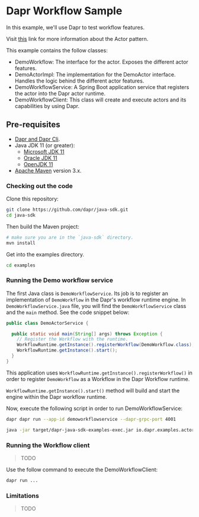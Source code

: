 # Dapr Workflow Sample

In this example, we'll use Dapr to test workflow features.

Visit [this](https://docs.dapr.io/developing-applications/building-blocks/actors/) link for more information about the Actor pattern.

This example contains the follow classes:

* DemoWorkflow: The interface for the actor. Exposes the different actor features.
* DemoActorImpl: The implementation for the DemoActor interface. Handles the logic behind the different actor features.
* DemoWorkflowService: A Spring Boot application service that registers the actor into the Dapr actor runtime.
* DemoWorkflowClient: This class will create and execute actors and its capabilities by using Dapr.
 
## Pre-requisites

* [Dapr and Dapr Cli](https://docs.dapr.io/getting-started/install-dapr/).
* Java JDK 11 (or greater):
    * [Microsoft JDK 11](https://docs.microsoft.com/en-us/java/openjdk/download#openjdk-11)
    * [Oracle JDK 11](https://www.oracle.com/technetwork/java/javase/downloads/index.html#JDK11)
    * [OpenJDK 11](https://jdk.java.net/11/)
* [Apache Maven](https://maven.apache.org/install.html) version 3.x.

### Checking out the code

Clone this repository:

```sh
git clone https://github.com/dapr/java-sdk.git
cd java-sdk
```

Then build the Maven project:

```sh
# make sure you are in the `java-sdk` directory.
mvn install
```

Get into the examples directory.
```sh
cd examples
```

### Running the Demo workflow service

The first Java class is `DemoWorkflowService`. Its job is to register an implementation of `DemoWorkflow` in the Dapr's workflow runtime engine. In `DemoWorkflowService.java` file, you will find the `DemoWorkflowService` class and the `main` method. See the code snippet below:

```java
public class DemoActorService {

  public static void main(String[] args) throws Exception {
    // Register the Workflow with the runtime.
    WorkflowRuntime.getInstance().registerWorkflow(DemoWorkflow.class);
    WorkflowRuntime.getInstance().start();
  }
}
```

This application uses `WorkflowRuntime.getInstance().registerWorkflow()` in order to register `DemoWorkflow` as a Workflow in the Dapr Workflow runtime.
 

`WorkflowRuntime.getInstance().start()` method will build and start the engine within the Dapr workflow runtime.

Now, execute the following script in order to run DemoWorkflowService:
```sh
dapr dapr run --app-id demoworkflowservice --dapr-grpc-port 4001

java -jar target/dapr-java-sdk-examples-exec.jar io.dapr.examples.actors.DemoWorkflowService
```

### Running the Workflow client

> TODO

Use the follow command to execute the DemoWorkflowClient:

```sh
dapr run ...
```

### Limitations

> TODO
